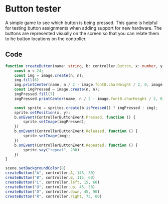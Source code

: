 # Button tester

A simple game to see which button is being pressed. This game is helpful for testing button assignments when adding support for new hardware. The buttons are represented visually on the screen so that you can relate them to he button locations on the controller.

## Code

```typescript
function createButton(name: string, b: controller.Button, x: number, y: number) {
    const n = 24;
    const img = image.create(n, n);
    img.fill(6)
    img.printCenter(name, n / 2 - image.font8.charHeight / 2, 0, image.font8);
    const imgPressed = image.create(n, n);
    imgPressed.fill(7)
    imgPressed.printCenter(name, n / 2 - image.font8.charHeight / 2, 0, image.font8);

    const sprite = sprites.create(b.isPressed() ? imgPressed : img);
    sprite.setPosition(x, y);
    b.onEvent(ControllerButtonEvent.Pressed, function () {
        sprite.setImage(imgPressed);        
    })
    b.onEvent(ControllerButtonEvent.Released, function () {
        sprite.setImage(img);
    })
    b.onEvent(ControllerButtonEvent.Repeated, function () {
        sprite.say("repeat", 200)
    })
}

scene.setBackgroundColor(8)
createButton("A", controller.A, 145, 30)
createButton("B", controller.B, 115, 60)
createButton("L", controller.left, 15, 60)
createButton("U", controller.up, 45, 30)
createButton("D", controller.down, 45, 90)
createButton("R", controller.right, 75, 60)
```